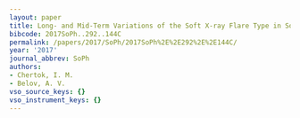 ```yaml
---
layout: paper
title: Long- and Mid-Term Variations of the Soft X-ray Flare Type in Solar Cycles
bibcode: 2017SoPh..292..144C
permalink: /papers/2017/SoPh/2017SoPh%2E%2E292%2E%2E144C/
year: '2017'
journal_abbrev: SoPh
authors:
- Chertok, I. M.
- Belov, A. V.
vso_source_keys: {}
vso_instrument_keys: {}
---
```

